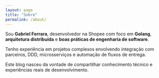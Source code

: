 ```yaml
---
layout: page
title: "Sobre"
permalink: /about/
---
```


Sou **Gabriel Ferrara**, desenvolvedor na Shopee com foco em **Golang**, **arquitetura distribuída** e **boas práticas de engenharia de software**.  

Tenho experiência em projetos complexos envolvendo integração com parceiros, DDD, microsserviços e automação de fluxos de entrega.  

Este blog nasceu da vontade de compartilhar conhecimento técnico e experiências reais de desenvolvimento.
